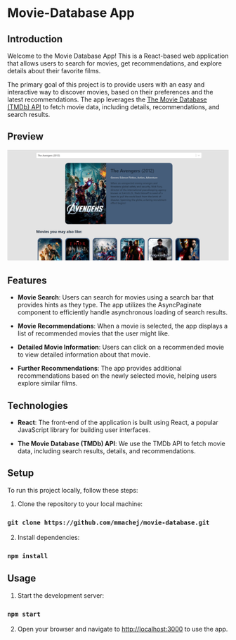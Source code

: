# Movie-Database App

## Introduction

Welcome to the Movie Database App! This is a React-based web application that allows users to search for movies, get recommendations, and explore details about their favorite films.

The primary goal of this project is to provide users with an easy and interactive way to discover movies, based on their preferences and the latest recommendations. The app leverages the [The Movie Database (TMDb) API](https://www.themoviedb.org/documentation/api) to fetch movie data, including details, recommendations, and search results.

## Preview

![Movie Database App Screenshot](./public/screenshot.png)

## Features

- **Movie Search**: Users can search for movies using a search bar that provides hints as they type. The app utilizes the AsyncPaginate component to efficiently handle asynchronous loading of search results.

- **Movie Recommendations**: When a movie is selected, the app displays a list of recommended movies that the user might like.

- **Detailed Movie Information**: Users can click on a recommended movie to view detailed information about that movie.

- **Further Recommendations**: The app provides additional recommendations based on the newly selected movie, helping users explore similar films.

## Technologies

- **React**: The front-end of the application is built using React, a popular JavaScript library for building user interfaces.

- **The Movie Database (TMDb) API**: We use the TMDb API to fetch movie data, including search results, details, and recommendations.

## Setup

To run this project locally, follow these steps:

1. Clone the repository to your local machine:

### `git clone https://github.com/mmachej/movie-database.git`

2. Install dependencies:

### `npm install`

## Usage

1. Start the development server:

### `npm start`

2. Open your browser and navigate to [http://localhost:3000](http://localhost:3000) to use the app.

